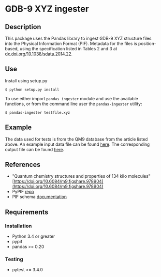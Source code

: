 # GDB-9 XYZ ingester

## Description

This package uses the Pandas library to ingest GDB-9 XYZ structure files into the Physical Information Format (PIF).
Metadata for the files is position-based, using the specification listed in Tables 2 and 3 at [dx.doi.org/10.1038/sdata.2014.22](https://dx.doi.org/10.1038/sdata.2014.22).

## Use

Install using setup.py

```shell
$ python setup.py install
```

To use either import ```pandas_ingester``` module and use the available functions, or from the command line user the ```pandas-ingester``` utility:

```shell
$ pandas-ingester testfile.xyz
```

## Example

The data used for tests is from the QM9 database from the article listed above.
An example input data file can be found [here](pandas_ingester/data/dsgdb9nsd_017001.xyz).
The corresponding output file can be found [here](pandas_ingester/data/test.json).

## References

-  "Quantum chemistry structures and properties of 134 kilo molecules" [https://doi.org/10.6084/m9.figshare.978904](https://doi.org/10.6084/m9.figshare.978904)
- PyPIF [repo](https://github.com/CitrineInformatics/pypif)
- PIF schema [documentation](http://citrineinformatics.github.io/pif-documentation/)

## Requirements

### Installation

- Python 3.4 or greater
- pypif
- pandas >= 0.20

### Testing

- pytest >= 3.4.0
